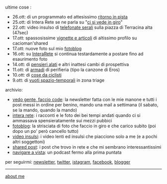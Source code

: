 ultime cose :

- 26.ott: di un programmato ed attesissimo [ritorno in pista](https://cacioman.github.io/lettioquasi211026.html) 
- 25.ott: di Intera Rete se ne parla su "[ci si vede in giro](https://www.cisivedeingiro.com/giri-di-parole/intera-rete-cronache-metropolitane/)"  
- 22.ott: video insulso di [telefonate serali](https://youtu.be/uE68cHIhDqw) sulla piazza di Terracina alta (47sec) 
- 17.ott: spassosissime [vignette e articoli](https://t.me/cacioshared) di altissimo profilo su cacioman'shared
- 17.ott: nuove foto sul mio [fotoblog](https://flickr.com/photos/cacioman/)
- 16.ott:  su [InteraRete](https://www.instagram.com/interarete/) si continua testardamente a postare fino ad esaurimento foto   
- 14.ott:  di [pensieri alati](https://cacioman.github.io/signoramia211014.html) e altri inattesi cambi di prospettiva 
- 11.ott:  di [armadi](https://cacioman.github.io/ingiro211011.html) di perifieria (tipo la canzone di Eros)  
- 10.ott: di [cose da ciclisti](https://cacioman.github.io/signoramia211010.html) 
- 9.ott: di [vuoti spazio-temporali](https://cacioman.github.io/ingiro211009.html) in zona triage 


archivio: 

- [vedo gente, faccio code](https://tinyletter.com/cacioman/archive): la newsletter fatta con le mie manone e tutti i post messi in ordine per benino, mando una mail a settimana (il sabato, se la mando, quando la mando)  
- [intera rete](https://cacioman.github.io/interarete.html): i racconti e le foto dei bei tempi andati quando ci si ammassava spensieratamente sui mezzi pubbici  
- [fotoblog](https://www.flickr.com/photos/cacioman/): la strisciata di foto che faccio in giro e che carico subito (poi dopo un po' però cancello tutto) 
- [video insulsi](https://www.youtube.com/c/ClaudioGatti44): i video lenti ed insulsi che piacciono solo a me (e a pochi altri soggettoni)   
- [shared post](https://t.me/cacioshared): i post che trovo in rete e che mi sembrano interessantissimi 
- [navigare a vista](https://anchor.fm/cacioman63): un podcast fermo alla prima puntata    

per seguirmi: [newsletter](https://tinyletter.com/cacioman), [twitter](https://tinyletter.com/cacioman), [istagram](https://www.instagram.com/cacioman63/), [facebook](https://www.facebook.com/ClaudioGatti63), [blogger](https://cacioman.blogspot.com/)

---    
[about me](https://about.me/cacioman) 
